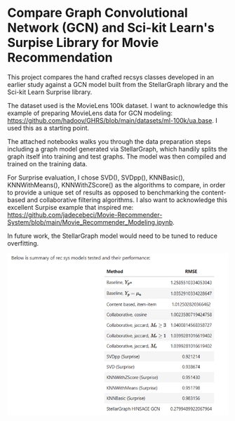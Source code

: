 # Compare Graph Convolutional Network (GCN) and Sci-kit Learn's Surpise Library for Movie Recommendation

This project compares the hand crafted recsys classes developed in an earlier study against a GCN model built from the StellarGraph library and the Sci-kit Learn Surprise library. 

The dataset used is the MovieLens 100k dataset. I want to acknowledge this example of preparing MovieLens data for GCN modeling: https://github.com/hadoov/GHRS/blob/main/datasets/ml-100k/ua.base. I used this as a starting point.

The attached notebooks walks you through the data preparation steps including a graph model generated via StellarGraph, which handily splits the graph itself into training and test graphs. The model was then compiled and trained on the training data.

For Surprise evaluation, I chose SVD(), SVDpp(), KNNBasic(), KNNWithMeans(), KNNWithZScore() as the algorithms to compare, in order to provide a unique set of results as opposed to benchmarking the content-based and collaborative filtering algorithms. I also want to acknowledge this excellent Surpise example that inspired me: https://github.com/jadecebeci/Movie-Recommender-System/blob/main/Movie_Recommender_Modeling.ipynb. 

In future work, the StellarGraph model would need to be tuned to reduce overfitting. 


![Comparison of Recommender System Performance](recsys_comparison.png)
